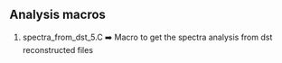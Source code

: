 ## Analysis macros
1. spectra_from_dst_5.C :arrow_right: Macro to get the spectra analysis from dst reconstructed files
